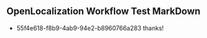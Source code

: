 ## OpenLocalization Workflow Test MarkDown
* 55f4e618-f8b9-4ab9-94e2-b8960766a283 thanks!

<!--HONumber=Aug16_HO5-->


